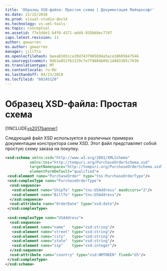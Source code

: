 ```yaml
---
title: 'Образец XSD-файла: Простая схема | Документация Майкрософт'
ms.date: 11/15/2016
ms.prod: visual-studio-dev14
ms.technology: vs-xml-tools
ms.topic: conceptual
ms.assetid: f7e1dde1-b4f6-4371-add4-935b68ec77d7
caps.latest.revision: 11
author: gewarren
ms.author: gewarren
manager: jillfra
ms.openlocfilehash: beea8103cce20d7437965b94a5ace10605847546
ms.sourcegitcommit: 94b3a052fb1229c7e7f8804b09c1d403385c7630
ms.translationtype: MT
ms.contentlocale: ru-RU
ms.lasthandoff: 04/23/2019
ms.locfileid: "68145120"
---
```

# <a name="sample-xsd-file-simple-schema"></a>Образец XSD-файла: Простая схема
[!INCLUDE[vs2017banner](../includes/vs2017banner.md)]

Следующий файл XSD используется в различных примерах документации конструктора схем XSD. Этот файл представляет собой простую схему заказа на покупку.  
  
```xml  
<xsd:schema xmlns:xsd="http://www.w3.org/2001/XMLSchema"   
           xmlns:tns="http://tempuri.org/PurchaseOrderSchema.xsd"   
           targetNamespace="http://tempuri.org/PurchaseOrderSchema.xsd"   
           elementFormDefault="qualified">  
 <xsd:element name="PurchaseOrder" type="tns:PurchaseOrderType"/>  
 <xsd:complexType name="PurchaseOrderType">  
  <xsd:sequence>  
   <xsd:element name="ShipTo" type="tns:USAddress" maxOccurs="2"/>  
   <xsd:element name="BillTo" type="tns:USAddress"/>  
  </xsd:sequence>  
  <xsd:attribute name="OrderDate" type="xsd:date"/>  
 </xsd:complexType>  
  
 <xsd:complexType name="USAddress">  
  <xsd:sequence>  
   <xsd:element name="name"   type="xsd:string"/>  
   <xsd:element name="street" type="xsd:string"/>  
   <xsd:element name="city"   type="xsd:string"/>  
   <xsd:element name="state"  type="xsd:string"/>  
   <xsd:element name="zip"    type="xsd:integer"/>  
  </xsd:sequence>  
  <xsd:attribute name="country" type="xsd:NMTOKEN" fixed="US"/>  
 </xsd:complexType>  
</xsd:schema>  
```
